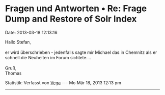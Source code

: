 Fragen und Antworten • Re: Frage Dump and Restore of Solr Index
===============================================================

Date: 2013-03-18 12:13:16

Hallo Stefan,\
\
er wird überschrieben - jedenfalls sagte mir Michael das in Chemnitz als
er schnell die Neuheiten im Forum sichtete\....\
\
Gruß,\
Thomas

Statistik: Verfasst von
[Vega](http://forum.yacy-websuche.de/memberlist.php?mode=viewprofile&u=69)
--- Mo Mär 18, 2013 12:13 pm

------------------------------------------------------------------------
